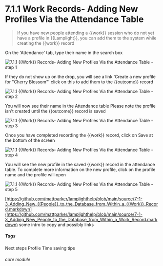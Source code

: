 # 7.1.1 Work Records- Adding New Profiles Via the Attendance Table

> If you have new people attending a {{work}} session who do not yet have a profile in {{Lamplight}}, you can add them to the system while creating the {{work}} record

On the &#039;Attendance&#039; tab, type their name in the search box

![7.1.1 {{Work}} Records- Adding New Profiles Via the Attendance Table - step 1](7.1.1_Work_Records-_Adding_New_Profiles_Via_the_Attendance_Table_im_1.png)

If they do not show up on the drop, you will see a link &#039;Create a new profile for &quot;Cherry Blossom&quot;&#039; click on this to add them to the {{outcome}} record

![7.1.1 {{Work}} Records- Adding New Profiles Via the Attendance Table - step 2](7.1.1_Work_Records-_Adding_New_Profiles_Via_the_Attendance_Table_im_2.png)

You will now see their name in the Attendance table
Please note the profile isn&#039;t created until the {{outcome}} record is saved

![7.1.1 {{Work}} Records- Adding New Profiles Via the Attendance Table - step 3](7.1.1_Work_Records-_Adding_New_Profiles_Via_the_Attendance_Table_im_3.png)

Once you have completed recording the {{work}} record, click on Save at the bottom of the screen

![7.1.1 {{Work}} Records- Adding New Profiles Via the Attendance Table - step 4](7.1.1_Work_Records-_Adding_New_Profiles_Via_the_Attendance_Table_im_4.png)

You will see the new profile in the saved {{work}} record in the attendance table. To complete more information on the new profile, click on the profile name and the profile will open

![7.1.1 {{Work}} Records- Adding New Profiles Via the Attendance Table - step 5](7.1.1_Work_Records-_Adding_New_Profiles_Via_the_Attendance_Table_im_5.png)

[https://github.com/mattparker/lamplighthelp/blob/main/source/7-1-3_Adding_New_{{People}}_to_the_Database_from_Within_a_{{Work}}_Record.markdown](https://github.com/mattparker/lamplighthelp/blob/main/source/7-1-3_Adding_New_People_to_the_Database_from_Within_a_Work_Record.markdown)
some intro to copy and possibly links

##### Tags
Next steps
Profile
Time saving tips

###### core module
